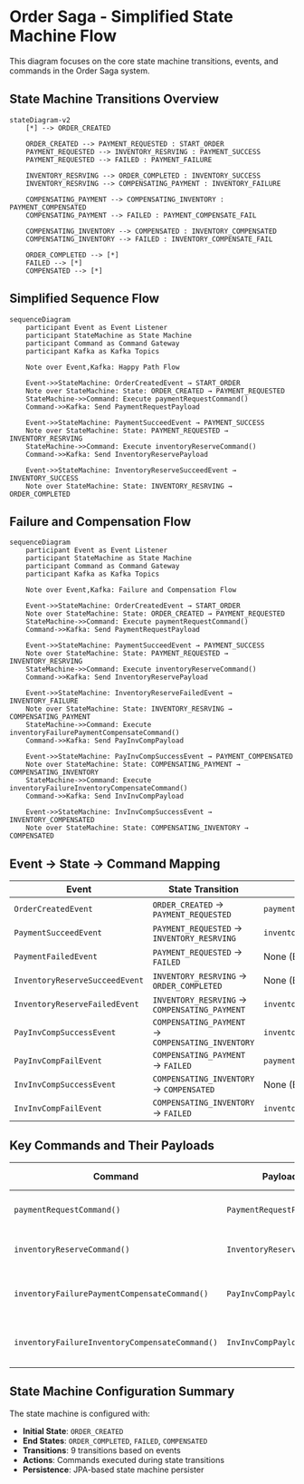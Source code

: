 # Order Saga - Simplified State Machine Flow

This diagram focuses on the core state machine transitions, events, and commands in the Order Saga system.

## State Machine Transitions Overview

```mermaid
stateDiagram-v2
    [*] --> ORDER_CREATED
    
    ORDER_CREATED --> PAYMENT_REQUESTED : START_ORDER
    PAYMENT_REQUESTED --> INVENTORY_RESRVING : PAYMENT_SUCCESS
    PAYMENT_REQUESTED --> FAILED : PAYMENT_FAILURE
    
    INVENTORY_RESRVING --> ORDER_COMPLETED : INVENTORY_SUCCESS
    INVENTORY_RESRVING --> COMPENSATING_PAYMENT : INVENTORY_FAILURE
    
    COMPENSATING_PAYMENT --> COMPENSATING_INVENTORY : PAYMENT_COMPENSATED
    COMPENSATING_PAYMENT --> FAILED : PAYMENT_COMPENSATE_FAIL
    
    COMPENSATING_INVENTORY --> COMPENSATED : INVENTORY_COMPENSATED
    COMPENSATING_INVENTORY --> FAILED : INVENTORY_COMPENSATE_FAIL
    
    ORDER_COMPLETED --> [*]
    FAILED --> [*]
    COMPENSATED --> [*]
```

## Simplified Sequence Flow

```mermaid
sequenceDiagram
    participant Event as Event Listener
    participant StateMachine as State Machine
    participant Command as Command Gateway
    participant Kafka as Kafka Topics

    Note over Event,Kafka: Happy Path Flow
    
    Event->>StateMachine: OrderCreatedEvent → START_ORDER
    Note over StateMachine: State: ORDER_CREATED → PAYMENT_REQUESTED
    StateMachine->>Command: Execute paymentRequestCommand()
    Command->>Kafka: Send PaymentRequestPayload
    
    Event->>StateMachine: PaymentSucceedEvent → PAYMENT_SUCCESS
    Note over StateMachine: State: PAYMENT_REQUESTED → INVENTORY_RESRVING
    StateMachine->>Command: Execute inventoryReserveCommand()
    Command->>Kafka: Send InventoryReservePayload
    
    Event->>StateMachine: InventoryReserveSucceedEvent → INVENTORY_SUCCESS
    Note over StateMachine: State: INVENTORY_RESRVING → ORDER_COMPLETED
```

## Failure and Compensation Flow

```mermaid
sequenceDiagram
    participant Event as Event Listener
    participant StateMachine as State Machine
    participant Command as Command Gateway
    participant Kafka as Kafka Topics

    Note over Event,Kafka: Failure and Compensation Flow
    
    Event->>StateMachine: OrderCreatedEvent → START_ORDER
    Note over StateMachine: State: ORDER_CREATED → PAYMENT_REQUESTED
    StateMachine->>Command: Execute paymentRequestCommand()
    Command->>Kafka: Send PaymentRequestPayload
    
    Event->>StateMachine: PaymentSucceedEvent → PAYMENT_SUCCESS
    Note over StateMachine: State: PAYMENT_REQUESTED → INVENTORY_RESRVING
    StateMachine->>Command: Execute inventoryReserveCommand()
    Command->>Kafka: Send InventoryReservePayload
    
    Event->>StateMachine: InventoryReserveFailedEvent → INVENTORY_FAILURE
    Note over StateMachine: State: INVENTORY_RESRVING → COMPENSATING_PAYMENT
    StateMachine->>Command: Execute inventoryFailurePaymentCompensateCommand()
    Command->>Kafka: Send PayInvCompPayload
    
    Event->>StateMachine: PayInvCompSuccessEvent → PAYMENT_COMPENSATED
    Note over StateMachine: State: COMPENSATING_PAYMENT → COMPENSATING_INVENTORY
    StateMachine->>Command: Execute inventoryFailureInventoryCompensateCommand()
    Command->>Kafka: Send InvInvCompPayload
    
    Event->>StateMachine: InvInvCompSuccessEvent → INVENTORY_COMPENSATED
    Note over StateMachine: State: COMPENSATING_INVENTORY → COMPENSATED
```

## Event → State → Command Mapping

| Event | State Transition | Command Executed |
|-------|------------------|------------------|
| `OrderCreatedEvent` | `ORDER_CREATED` → `PAYMENT_REQUESTED` | `paymentRequestCommand()` |
| `PaymentSucceedEvent` | `PAYMENT_REQUESTED` → `INVENTORY_RESRVING` | `inventoryReserveCommand()` |
| `PaymentFailedEvent` | `PAYMENT_REQUESTED` → `FAILED` | None (End State) |
| `InventoryReserveSucceedEvent` | `INVENTORY_RESRVING` → `ORDER_COMPLETED` | None (End State) |
| `InventoryReserveFailedEvent` | `INVENTORY_RESRVING` → `COMPENSATING_PAYMENT` | `inventoryFailurePaymentCompensateCommand()` |
| `PayInvCompSuccessEvent` | `COMPENSATING_PAYMENT` → `COMPENSATING_INVENTORY` | `inventoryFailureInventoryCompensateCommand()` |
| `PayInvCompFailEvent` | `COMPENSATING_PAYMENT` → `FAILED` | `paymentInventoryCompensateFailDLQ()` |
| `InvInvCompSuccessEvent` | `COMPENSATING_INVENTORY` → `COMPENSATED` | None (End State) |
| `InvInvCompFailEvent` | `COMPENSATING_INVENTORY` → `FAILED` | `inventoryInventoryCompensateFailDLQ()` |

## Key Commands and Their Payloads

| Command | Payload | Kafka Topic |
|---------|---------|-------------|
| `paymentRequestCommand()` | `PaymentRequestPayload` | `ord-pay-req-cmd` |
| `inventoryReserveCommand()` | `InventoryReservePayload` | `ord-inv-dec-cmd` |
| `inventoryFailurePaymentCompensateCommand()` | `PayInvCompPayload` | `ord-pay-inv-comp-req` |
| `inventoryFailureInventoryCompensateCommand()` | `InvInvCompPayload` | `ord-inv-inv-comp-req` |

## State Machine Configuration Summary

The state machine is configured with:
- **Initial State**: `ORDER_CREATED`
- **End States**: `ORDER_COMPLETED`, `FAILED`, `COMPENSATED`
- **Transitions**: 9 transitions based on events
- **Actions**: Commands executed during state transitions
- **Persistence**: JPA-based state machine persister 